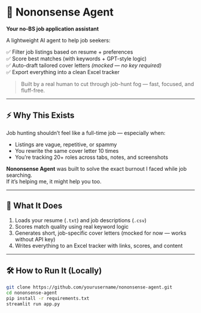 # 🧰 Nononsense Agent  
**Your no-BS job application assistant**

A lightweight AI agent to help job seekers:

✅ Filter job listings based on resume + preferences  
✅ Score best matches (with keywords + GPT-style logic)  
✅ Auto-draft tailored cover letters *(mocked — no key required)*  
✅ Export everything into a clean Excel tracker  

> Built by a real human to cut through job-hunt fog — fast, focused, and fluff-free.

---

## ⚡ Why This Exists

Job hunting shouldn’t feel like a full-time job — especially when:

- Listings are vague, repetitive, or spammy  
- You rewrite the same cover letter 10 times  
- You’re tracking 20+ roles across tabs, notes, and screenshots  

**Nononsense Agent** was built to solve the exact burnout I faced while job searching.  
If it’s helping me, it might help you too.

---

## 🧠 What It Does

1. Loads your resume (`.txt`) and job descriptions (`.csv`)
2. Scores match quality using real keyword logic
3. Generates short, job-specific cover letters (mocked for now — works without API key)
4. Writes everything to an Excel tracker with links, scores, and content

---

## 🛠️ How to Run It (Locally)

```bash
git clone https://github.com/yourusername/nononsense-agent.git
cd nononsense-agent
pip install -r requirements.txt
streamlit run app.py
